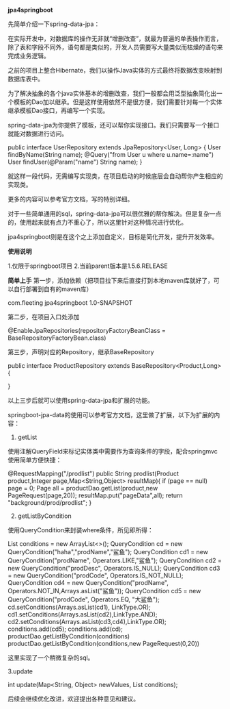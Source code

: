**jpa4springboot**

先简单介绍一下spring-data-jpa：

在实际开发中，对数据库的操作无非就“增删改查”，就最为普遍的单表操作而言，除了表和字段不同外，语句都是类似的，开发人员需要写大量类似而枯燥的语句来完成业务逻辑。

之前的项目上整合Hibernate，我们以操作Java实体的方式最终将数据改变映射到数据库表中。

为了解决抽象的各个java实体基本的增删改查，我们一般都会用泛型抽象简化出一个模板的Dao加以继承。但是这样使用依然不是很方便，我们需要针对每一个实体继承模板Dao接口，再编写一个实现。

spring-data-jpa为你提供了模板，还可以帮你实现接口。我们只需要写一个接口就能对数据进行访问。

public interface UserRepository extends JpaRepository<User, Long> {
     User findByName(String name);
     @Query("from User u where u.name=:name")
     User findUser(@Param("name") String name);
}
 
就这样一段代码，无需编写实现类，在项目启动的时候底层会自动帮你产生相应的实现类。 

更多的内容可以参考官方文档，写的特别详细。

对于一些简单通用的sql，spring-data-jpa可以很优雅的帮你解决。但是复杂一点的，使用起来就有点力不重心了，所以这里针对这种情况进行优化。

jpa4springboot则是在这个之上添加自定义，目标是简化开发，提升开发效率。

**使用说明**

1.仅限于springboot项目
2.当前parent版本是1.5.6.RELEASE

**简单上手**
第一步，添加依赖（把项目拉下来后直接打到本地maven库就好了，可以自行部署到自有的maven库）

<groupId>com.fleeting</groupId>
<artifactId>jpa4springboot</artifactId>
<version>1.0-SNAPSHOT</version>

第二步，在项目入口处添加

@EnableJpaRepositories(repositoryFactoryBeanClass = BaseRepositoryFactoryBean.class)

第三步，声明对应的Repository，继承BaseRepository


public interface ProductRepository extends BaseRepository<Product,Long> {

}


以上三步后就可以使用spring-data-jpa和扩展的功能。

springboot-jpa-data的使用可以参考官方文档，这里做了扩展，以下为扩展的内容：

1. getList

使用注解QueryField来标记实体类中需要作为查询条件的字段，配合springmvc使用简单方便快捷：

@RequestMapping("/prodlist")
     public String prodlist(Product product,Integer page,Map<String,Object> resultMap){
         if (page == null)
             page = 0;
         Page<Product> all = productDao.getList(product,new PageRequest(page,20));
         resultMap.put("pageData",all);
         return "background/prod/prodlist";
     }

2. getListByCondition

使用QueryCondition来封装where条件，所见即所得：


List<QueryCondition> conditions = new ArrayList<>();
QueryCondition cd = new QueryCondition("haha","prodName","鲨鱼");
QueryCondition cd1 = new QueryCondition("prodName", Operators.LIKE,"鲨鱼");
QueryCondition cd2 = new QueryCondition("prodDesc", Operators.IS_NULL);
QueryCondition cd3 = new QueryCondition("prodCode", Operators.IS_NOT_NULL);
QueryCondition cd4 = new QueryCondition("prodName", Operators.NOT_IN,Arrays.asList("鲨鱼"));
QueryCondition cd5 = new QueryCondition("prodCode", Operators.EQ, "大鲨鱼");
cd.setConditions(Arrays.asList(cd1), LinkType.OR);
cd1.setConditions(Arrays.asList(cd2),LinkType.AND);
cd2.setConditions(Arrays.asList(cd3,cd4),LinkType.OR);
conditions.add(cd5);
conditions.add(cd);
productDao.getListByCondition(conditions)
productDao.getListByCondition(conditions,new PageRequest(0,20))


这里实现了一个稍微复杂的sql。

3.update

int update(Map<String, Object> newValues, List<QueryCondition> conditions);

后续会继续优化改进，欢迎提出各种意见和建议。
